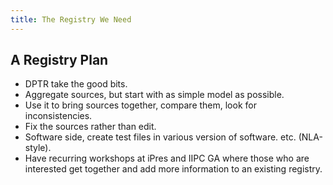 ```yaml
---
title: The Registry We Need
---
```


## A Registry Plan
- DPTR take the good bits.
- Aggregate sources, but start with as simple model as possible.
- Use it to bring sources together, compare them, look for inconsistencies.
- Fix the sources rather than edit.
- Software side, create test files in various version of software. etc. (NLA-style).
- Have recurring workshops at iPres and IIPC GA where those who are interested get together and add more information to an existing registry.

